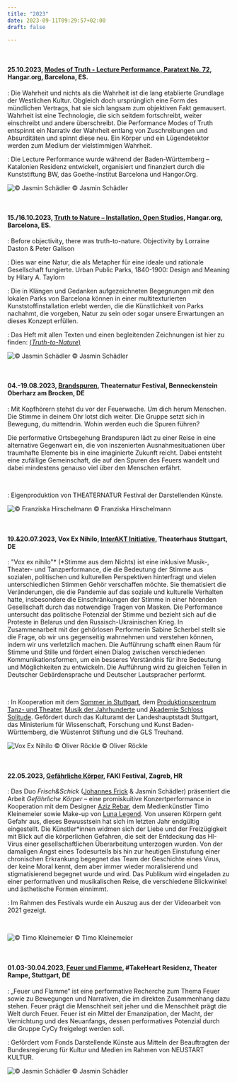 ```yaml
---
title: "2023"
date: 2023-09-11T09:29:57+02:00
draft: false

---
```


&nbsp;

#### **25.10.2023, [Modes of Truth - Lecture Performance, Paratext No. 72](https://hangar.org/en/paratext/paratext-72/), Hangar.org, Barcelona, ES.**

:   Die Wahrheit und nichts als die Wahrheit ist die lang etablierte Grundlage der Westlichen Kultur. Obgleich doch ursprünglich eine Form des mündlichen Vertrags, hat sie sich langsam zum objektiven Fakt gemausert. Wahrheit ist eine Technologie, die sich seitdem fortschreibt, weiter einschreibt und andere überschreibt. Die Performance Modes of Truth entspinnt ein Narrativ der Wahrheit entlang von Zuschreibungen und Absurditäten und spinnt diese neu. Ein Körper und ein Lügendetektor werden zum Medium der vielstimmigen Wahrheit. 

:   Die Lecture Performance wurde während der Baden-Württemberg – Katalonien Residenz entwickelt, organisiert und finanziert durch die Kunststiftung BW, das Goethe-Institut Barcelona und Hangor.Org.

![© Jasmin Schädler](/upcoming/mtruth2023.png)
© Jasmin Schädler

&nbsp;

#### **15./16.10.2023, [Truth to Nature – Installation, Open Studios](https://hangar.org/en/paratext/paratext-72/), Hangar.org, Barcelona, ES.**

:   Before objectivity, there was truth-to-nature.
Objectivity by Lorraine Daston & Peter Galison

:   Dies war eine Natur, die als Metapher für eine ideale und rationale Gesellschaft fungierte.
Urban Public Parks, 1840-1900: Design and Meaning by Hilary A. Taylorn

:   Die in Klängen und Gedanken aufgezeichneten Begegnungen mit den lokalen Parks von Barcelona können in einer multitexturierten Kunststoffinstallation erlebt werden, die die Künstlichkeit von Parks nachahmt, die vorgeben, Natur zu sein oder sogar unsere Erwartungen an dieses Konzept erfüllen.

:   Das Heft mit allen Texten und einen begleitenden Zeichnungen ist hier zu finden:
[(*Truth-to-Nature*)](/truthtonature)

![© Jasmin Schädler](/upcoming/truthtonature.png)
© Jasmin Schädler

&nbsp;

#### **04.-19.08.2023, [Brandspuren](https://theaternatur.de/event/brandspuren-2/), Theaternatur Festival, Benneckenstein Oberharz am Brocken, DE**
:   Mit Kopfhörern stehst du vor der Feuerwache. Um dich herum Menschen. Die Stimme in deinem Ohr lotst dich weiter. Die Gruppe setzt sich in Bewegung, du mittendrin. Wohin werden euch die Spuren führen?

Die performative Ortsbegehung Brandspuren lädt zu einer Reise in eine alternative Gegenwart ein, die von inszenierten Ausnahmesituationen über traumhafte Elemente bis in eine imaginierte Zukunft reicht. Dabei entsteht eine zufällige Gemeinschaft, die auf den Spuren des Feuers wandelt und dabei mindestens genauso viel über den Menschen erfährt.

&nbsp;

:   Eigenproduktion von THEATERNATUR Festival der Darstellenden Künste.

![© Franziska Hirschelmann](/upcoming/brandspuren.jpg)
© Franziska Hirschelmann

&nbsp;

#### **19.&20.07.2023, Vox Ex Nihilo, [InterAKT Initiative](https://interakt-initiative.com/), Theaterhaus Stuttgart, DE**
:   "Vox ex nihilo"\* (\*Stimme aus dem Nichts) ist eine inklusive Musik-, Theater- und Tanzperformance, die die Bedeutung der Stimme aus sozialen, politischen und kulturellen Perspektiven hinterfragt und vielen unterschiedlichen Stimmen Gehör verschaffen möchte. Sie thematisiert die Veränderungen, die die Pandemie auf das soziale und kulturelle Verhalten hatte, insbesondere die Einschränkungen der Stimme in einer hörenden Gesellschaft durch das notwendige Tragen von Masken. Die Performance untersucht das politische Potenzial der Stimme und bezieht sich auf die Proteste in Belarus und den Russisch-Ukrainischen Krieg. In Zusammenarbeit mit der gehörlosen Performerin Sabine Scherbel stellt sie die Frage, ob wir uns gegenseitig wahrnehmen und verstehen können, indem wir uns verletzlich machen. Die Aufführung schafft einen Raum für Stimme und Stille und fördert einen Dialog zwischen verschiedenen Kommunikationsformen, um ein besseres Verständnis für ihre Bedeutung und Möglichkeiten zu entwickeln. Die Aufführung wird zu gleichen Teilen in Deutscher Gebärdensprache und Deutscher Lautspracher performt.

&nbsp;

:   In Kooperation mit dem [Sommer in Stuttgart](https://www.sommer-in-stuttgart.de/), dem [Produktionszentrum Tanz- und Theater](http://produktionszentrum.de/), [Musik der Jahrhunderte](https://www.mdjstuttgart.de/) und [Akademie Schloss Solitude](https://www.akademie-solitude.de/de/).
Gefördert durch das Kulturamt der Landeshauptstadt Stuttgart, das Ministerium für Wissenschaft, Forschung und Kunst Baden-Württemberg, die Wüstenrot Stiftung und die GLS Treuhand.

![Vox Ex Nihilo © Oliver Röckle](/upcoming/VEN2.png)
© Oliver Röckle

&nbsp;

#### **22.05.2023, [Gefährliche Körper](https://www.instagram.com/p/Csbe0Tkquks/), FAKI Festival, Zagreb, HR**
:   Das Duo *Frisch&Schick* ([Johannes Frick](https://www.instagram.com/jon_darc/) & Jasmin Schädler) präsentiert die Arbeit *Gefährliche Körper* – eine promiskuitive Konzertperformance in Kooperation mit dem Designer [Aziz Rebar](https://www.instagram.com/aziz_rebar/), dem Medienkünstler Timo Kleinemeier sowie Make-up von [Luna Legend](https://www.instagram.com/luna.legend/).
Von unseren Körpern geht Gefahr aus, dieses Bewusstsein hat sich im letzten Jahr endgültig eingestellt. Die Künstler\*innen widmen sich der Liebe und der Freizügigkeit mit Blick auf die körperlichen Gefahren, die seit der Entdeckung das HI-Virus einer gesellschaftlichen Überarbeitung unterzogen wurden. Von der damaligen Angst eines Todesurteils bis hin zur heutigen Einstufung einer chronischen Erkrankung begegnet das Team der Geschichte eines Virus, der keine Moral kennt, dem aber immer wieder moralisierend und stigmatisierend begegnet wurde und wird. 
Das Publikum wird eingeladen zu einer performativen und musikalischen Reise, die verschiedene Blickwinkel und ästhetische Formen einnimmt.

:   Im Rahmen des Festivals wurde ein Auszug aus der der Videoarbeit von 2021 gezeigt.

&nbsp;

![© Timo Kleinemeier](/upcoming/positive.jpg)
© Timo Kleinemeier

&nbsp;

#### **01.03-30.04.2023, [Feuer und Flamme](https://www.fonds-daku.de/foerderung/foerder-ergebnisse/residenzen-nft-januar-2023/), #TakeHeart Residenz, Theater Rampe, Stuttgart, DE**

:   „Feuer und Flamme“ ist eine performative Recherche zum Thema Feuer sowie zu Bewegungen und Narrativen, die im direkten Zusammenhang dazu stehen. Feuer prägt die Menschheit seit jeher und die Menschheit prägt die Welt durch Feuer. Feuer ist ein Mittel der Emanzipation, der Macht, der Vernichtung und des Neuanfangs, dessen performatives Potenzial durch die Gruppe CyCy freigelegt werden soll.

:   Gefördert vom Fonds Darstellende Künste aus Mitteln der Beauftragten der Bundesregierung für Kultur und Medien im Rahmen von NEUSTART KULTUR.

![© Jasmin Schädler](/upcoming/feuerflamme.jpg)
© Jasmin Schädler

&nbsp;